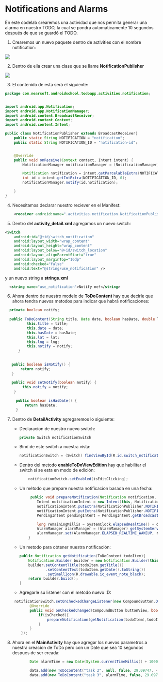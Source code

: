 Notifications and Alarms
=====================

En este codelab crearemos una actividad que nos permita generar una alarma en nuestro TODO, la cual se pondra automáticamente 10 segundos después de que se guardó el TODO.

1. Crearemos un nuevo paquete dentro de activities con el nombre notification:
<img src="http://image.prntscr.com/image/3221873a79c94f8badfa9c2c17036f4c.png">

2. Dentro de ella crear una clase que se llame **NotificationPublisher**
<img src="http://image.prntscr.com/image/0c19ff3ff4054c58a17d2172b4fec94e.png">

3. El contenido de esta será el siguiente: 
```java
package com.nearsoft.androidschool.todoapp.activities.notification;


import android.app.Notification;
import android.app.NotificationManager;
import android.content.BroadcastReceiver;
import android.content.Context;
import android.content.Intent;

public class NotificationPublisher extends BroadcastReceiver{
    public static String NOTIFICATION = "notification";
    public static String NOTIFICATION_ID = "notification-id";


    @Override
    public void onReceive(Context context, Intent intent) {
        NotificationManager notificationManager = (NotificationManager) context.getSystemService(Context.NOTIFICATION_SERVICE);

        Notification notification = intent.getParcelableExtra(NOTIFICATION);
        int id = intent.getIntExtra(NOTIFICATION_ID, 0);
        notificationManager.notify(id,notification);

    }
}
```
4. Necesitamos declarar nuestro reciever en el Manifest:
```XML         
    <receiver android:name=".activities.notification.NotificationPublisher"/>
```
5. Dentro del **activity_detail.xml** agregamos un nuevo switch:
```XML
<Switch
    android:id="@+id/switch_notification"
    android:layout_width="wrap_content"
    android:layout_height="wrap_content"
    android:layout_below="@+id/switch_location"
    android:layout_alignParentStart="true"
    android:layout_marginTop="16dp"
    android:checked="false"
    android:text="@string/use_notification" />
 ```
y un nuevo string a **strings.xml** 
```XML
  <string name="use_notification">Notify me!</string>
```
6. Ahora dentro de nuestro modelo de **ToDoContent** hay que decirle que ahora tendra nuevos metodos para indicar que habrá notificaciones:

```java
  private boolean notify;
  		  
  public ToDoContent(String title, Date date, boolean hasDate, double lat, double lng, boolean notify) {
          this.title = title;
          this.date = date;
          this.hasDate = hasDate;
          this.lat = lat;
          this.lng = lng;
          this.notify = notify;
      }
  		  
  
   public boolean isNotify() {
       return notify;
   }
 
   public void setNotify(boolean notify) {
        this.notify = notify;
    }
 
     public boolean isHasDate() {
         return hasDate;
     }
```

7. Dentro de **DetailActivity** agregaremos lo siguiente:
    - Declaracion de nuestro nuevo switch:
        ```java 
        private Switch notificationSwitch
        ```
    - Bind de este switch a nuestra vista:
        ```java 
        notificationSwitch = (Switch) findViewById(R.id.switch_notification);
        ```
    - Dentro del metodo **enableToDoViewEdition** hay que habilitar el switch si se esta en modo de edición: 
        ```java
            notificationSwitch.setEnabled(isEditClicking);
        ```
    - Un método que prepare nuestra notificacion basada en una fecha:
        ```java
             public void prepareNotification(Notification notification, Date date){
                Intent notificationIntent = new Intent(this, NotificationPublisher.class);
                notificationIntent.putExtra(NotificationPublisher.NOTIFICATION_ID, 1);
                notificationIntent.putExtra(NotificationPublisher.NOTIFICATION, notification);
                PendingIntent pendingIntent = PendingIntent.getBroadcast(this, 0, notificationIntent, PendingIntent.FLAG_UPDATE_CURRENT);

                long remainingMillis = SystemClock.elapsedRealtime() + date.getTime();
                AlarmManager alarmManager = (AlarmManager) getSystemService(Context.ALARM_SERVICE);
                alarmManager.set(AlarmManager.ELAPSED_REALTIME_WAKEUP, remainingMillis ,pendingIntent);
            }
        ```
    - Un metodo para obtener nuestra notificación:
        ```java
        public Notification getNotification(ToDoContent todoItem){
            Notification.Builder builder = new Notification.Builder(this);
            builder.setContentTitle(todoItem.getTitle())
                    .setContentText(todoItem.getDate().toString())
                    .setSmallIcon(R.drawable.ic_event_note_black);
            return builder.build();
        }
        ```
    - Agregarle su listener con el metodo nuevo :D:
    ```java
     notificationSwitch.setOnCheckedChangeListener(new CompoundButton.OnCheckedChangeListener() {
            @Override
            public void onCheckedChanged(CompoundButton buttonView, boolean isChecked) {
                if(isChecked){
                    prepareNotification(getNotification(todoItem),todoItem.getDate());
                }
            }
        });
    ```

8. Ahora en el **MainActivity** hay que agregar los nuevos parametros a nuestra creacion de ToDo pero con un Date que sea 10 segundos despues de ser creada:
    ```java
            Date alarmTime = new Date(System.currentTimeMillis() + 1000);

            data.add(new ToDoContent("task 2", null, false, 29.09747, -111.02198, false));
            data.add(new ToDoContent("task 3", alarmTime, false, 29.09747, -111.02198, true));

 ```

